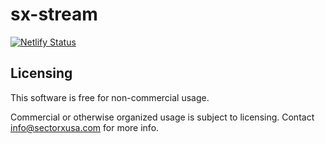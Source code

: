 # sx-stream

[![Netlify Status](https://api.netlify.com/api/v1/badges/2737ea2e-a357-425a-a7d9-726f3b0f09fd/deploy-status)](https://app.netlify.com/sites/sx-stream/deploys)

## Licensing

This software is free for non-commercial usage.

Commercial or otherwise organized usage is subject to licensing. Contact info@sectorxusa.com for more info.

